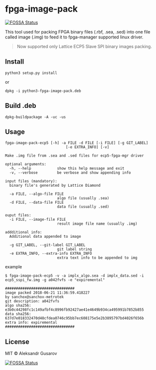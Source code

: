 # fpga-image-pack
[![FOSSA Status](https://app.fossa.io/api/projects/git%2Bgithub.com%2Fsanchox%2Ffpga-image-pack.svg?type=shield)](https://app.fossa.io/projects/git%2Bgithub.com%2Fsanchox%2Ffpga-image-pack?ref=badge_shield)


This tool used for packing FPGA binary files (.rbf, .sea, .sed) into one
file called image (.img) to feed it to fpga-manager supported linux driver.

> Now supported only Lattice ECP5 Slave SPI binary images packing.

## Install

```
python3 setup.py install
```
or
```
dpkg -i python3-fpga-image-pack.deb
```

## Build .deb

```
dpkg-buildpackage -A -uc -us
```

## Usage

```
fpga-image-pack-ecp5 [-h] -a FILE -d FILE [-i FILE] [-g GIT_LABEL]
                            [-e EXTRA_INFO] [-v]

Make .img file from .sea and .sed files for ecp5-fpga-mgr driver

optional arguments:
  -h, --help            show this help message and exit
  -v, --verbose         be verbose and show appending info

input files (mandatory):
  binary file's generated by Lattice Diamond

  -a FILE, --algo-file FILE
                        algo file (usually .sea)
  -d FILE, --data-file FILE
                        data file (usually .sed)

ouput files:
  -i FILE, --image-file FILE
                        result image file name (usually .img)

addditional info:
  Additional data appended to image

  -g GIT_LABEL, --git-label GIT_LABEL
                        git label string
  -e EXTRA_INFO, --extra-info EXTRA_INFO
                        extra text info to be appended to img

```

example
```
$ fpga-image-pack-ecp5 -v -a implx_algo.sea -d implx_data.sed -i ecp5_sspi_fw.img -g a042fvfs -e "expiremental"

################################
image packed 2018-06-21 11:36:59.418227
by sanchox@sanchox-metrotek
git description: a042fvfs
algo sha256: e3b0c44298fc1c149afbf4c8996fb92427ae41e4649b934ca495991b7852b855
data sha256: 637d7e018332470d48cfdea0746c95bb7ec608175e5e2b3895797bd4026f656b
extra info: expiremental
################################

```

## License

MIT © Aleksandr Gusarov


[![FOSSA Status](https://app.fossa.io/api/projects/git%2Bgithub.com%2Fsanchox%2Ffpga-image-pack.svg?type=large)](https://app.fossa.io/projects/git%2Bgithub.com%2Fsanchox%2Ffpga-image-pack?ref=badge_large)
